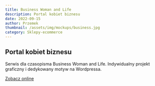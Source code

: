 ```yaml
---
title: Business Woman and Life
description: Portal kobiet biznesu
date: 2022-09-15
author: Przemek
thumbnail: /assets/img/mockups/business.jpg
category: Sklepy-ecommerce
---
```


## Portal kobiet biznesu

Serwis dla czasopisma Business Woman and Life. Indywidualny projekt graficzny i dedykowany motyw na Wordpressa. 

<a href="https://businesswomanlife.pl/" title="Zobacz online" target="_blank" class="button" rel="nofollow">Zobacz online</a>